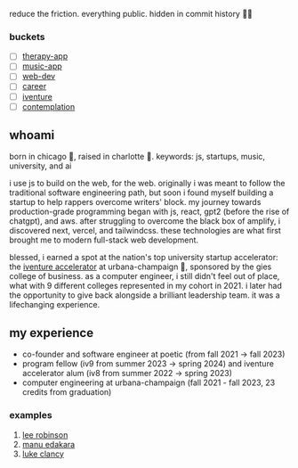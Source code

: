 reduce the friction. everything public. hidden in commit history 🙏🏽

### buckets

- [ ] [therapy-app](./keshlib/therapy-app/)
- [ ] [music-app](./keshlib/music-app/)
- [ ] [web-dev](./keshlib/web-dev/)
- [ ] [career](./keshlib/career/)
- [ ] [iventure](./keshlib/iventure/)
- [ ] [contemplation](./keshlib/contemplation/)

## whoami

born in chicago 🐂, raised in charlotte 👑. keywords: js, startups, music, university, and ai

i use js to build on the web, for the web. originally i was meant to follow the traditional software engineering path, but soon i found myself building a startup to help rappers overcome writers' block. my journey towards production-grade programming began with js, react, gpt2 (before the rise of chatgpt), and aws. after struggling to overcome the black box of amplify, i discovered next, vercel, and tailwindcss. these technologies are what first brought me to modern full-stack web development.

blessed, i earned a spot at the nation's top university startup accelerator: the [iventure accelerator](https://iventure.illinois.edu/) at urbana-champaign 🌽, sponsored by the gies college of business. as a computer engineer, i still didn't feel out of place, what with 9 different colleges represented in my cohort in 2021. i later had the opportunity to give back alongside a brilliant leadership team. it was a lifechanging experience.

## my experience

- co-founder and software engineer at poetic (from fall 2021 -> fall 2023)
- program fellow (iv9 from summer 2023 -> spring 2024) and iventure accelerator alum (iv8 from summer 2022 -> spring 2023)
- computer engineering at urbana-champaign (fall 2021 - fall 2023, 23 credits from graduation)

### examples

1. [lee robinson](https://leerob.io/)
2. [manu edakara](https://www.manuedakara.com/purpose)
3. [luke clancy](https://lukeclancy.me/)

